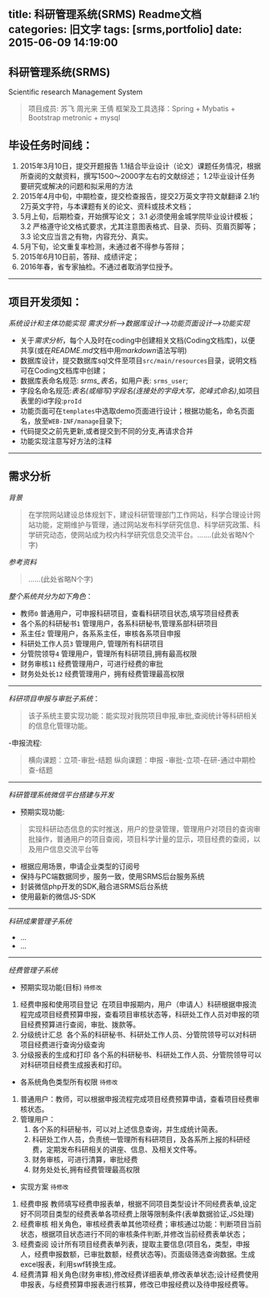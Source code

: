 title: 科研管理系统(SRMS) Readme文档
categories: 旧文字
tags: [srms,portfolio]
date: 2015-06-09 14:19:00
---
科研管理系统(SRMS)
------------

Scientific research Management System
>项目成员: 苏飞 周光来 王倩
框架及工具选择：Spring + Mybatis + Bootstrap metronic + mysql



毕设任务时间线：
--------

1. 2015年3月10日，提交开题报告
    1.1结合毕业设计（论文）课题任务情况，根据所查阅的文献资料，撰写1500～2000字左右的文献综述；
    1.2毕业设计任务要研究或解决的问题和拟采用的方法
2. 2015年4月中旬，中期检查，提交检查报告，提交2万英文字符文献翻译
    2.1约2万英文字符，与本课题有关的论文、资料或技术文档；
3. 5月上旬，后期检查，开始撰写论文；
    3.1 必须使用金城学院毕业设计模板；
    3.2 严格遵守论文格式要求，尤其注意图表格式、目录、页码、页眉页脚等；
    3.3 论文应当言之有物，内容充分、真实。
4. 5月下旬，论文重复率检测，未通过者不得参与答辩；
5. 2015年6月10日前，答辩、成绩评定；
6. 2016年春，省专家抽检。不通过者取消学位授予。


<!--more-->


*********


项目开发须知：
-------

*系统设计和主体功能实现*
*需求分析-->数据库设计-->功能页面设计-->功能实现*
 - 关于*需求分析*，每个人及时在coding中创建相关文档(Coding文档库)，以便共享(或在*README.md*文档中用*markdown*语法写明)
 - 数据库设计，提交数据库sql文件至项目`src/main/resources`目录，说明文档可在Coding文档库中创建；
 - 数据库表命名规范: *srms_表名*，如用户表: `srms_user`;
 - 字段名命名规范:*表名(或缩写)字段名(连接处的字母大写，驼峰式命名)*,如项目表里的id字段:`proId`
 - 功能页面可在`templates`中选取demo页面进行设计；根据功能名，命名页面名，放至`WEB-INF/manage`目录下;
 - 代码提交之前先更新,或者提交到不同的分支,再请求合并
 - 功能实现注意写好方法的注释
	
*********

需求分析
----

*背景*   
>在学院网站建设总体规划下，建设科研管理部门工作网站，科学合理设计网站功能，定期维护与管理，通过网站发布科学研究信息、科学研究政策、科学研究动态，使网站成为校内科学研究信息交流平台。.......(此处省略N个字)

*参考资料*
>......(此处省略N个字)

*整个系统共分为如下角色*：
 - 教师`0`  普通用户，可申报科研项目，查看科研项目状态,填写项目经费表
 - 各个系的科研秘书`1`  管理用户，各系科研秘书,管理系部科研项目
 - 系主任`2`  管理用户，各系系主任，审核各系项目申报
 - 科研处工作人员`3`  管理用户, 管理所有科研项目
 - 分管院领导`4`  管理用户，管理所有科研项目,拥有最高权限
 - 财务审核`11`  经费管理用户，可进行经费的审批
 - 财务处处长`12`  经费管理用户，拥有经费管理最高权限

-----

*科研项目申报与审批子系统*：
>该子系统主要实现功能：能实现对我院项目申报,审批,查阅统计等科研相关的信息化管理功能。

-申报流程:
>横向课题：立项-审批-结题
纵向课题：申报 -审批-立项-在研-通过中期检查-结题

-----

*科研管理系统微信平台搭建与开发*
 - 预期实现功能:
>实现科研动态信息的实时推送，用户的登录管理，管理用户对项目的查询审批操作，普通用户的项目查阅，项目科学计量的显示，项目经费的查阅，以及用户信息交流平台等

 - 根据应用场景，申请企业类型的订阅号
 - 保持与PC端数据同步，服务一致，使用SRMS后台服务系统
 - 封装微信php开发的SDK,融合进SRMS后台系统
 - 使用最新的微信JS-SDK

-----

*科研成果管理子系统*
 - ...
 - ...

-----

*经费管理子系统*
 - 预期实现功能(目标)  `待修改`
1. 经费申报和使用项目登记  在项目申报期内，用户（申请人）科研根据申报流程完成项目经费预算申报，查看项目审核状态等，科研处工作人员对申报的项目经费预算进行查阅，审批、拨款等。
2. 分级统计汇总  各个系的科研秘书、科研处工作人员、分管院领导可以对科研项目经费进行查询分级查询
3. 分级报表的生成和打印  各个系的科研秘书、科研处工作人员、分管院领导可以对科研项目经费生成报表和打印。

 - 各系统角色类型所有权限  `待修改`
1. 普通用户：教师，可以根据申报流程完成项目经费预算申请，查看项目经费审核状态。
2. 管理用户：
    1. 各个系的科研秘书，可以对上述信息查询，并生成统计简表。
    2. 科研处工作人员，负责统一管理所有科研项目，及各系所上报的科研经费，定期发布科研相关的讲座、信息、及相关文件等。
    3. 财务审核，可进行清算，审批经费
    4. 财务处处长,拥有经费管理最高权限

 - 实现方案 `待修改`
1. 经费申报 教师填写经费申报表单，根据不同项目类型设计不同经费表单,设定好不同项目类型的经费表单各项经费上限等限制条件(表单数据验证,JS处理)
2. 经费审核 相关角色，审核经费表单其他项经费；审核通过功能：判断项目当前状态，根据项目状态进行不同的审核条件判断,并修改当前经费表单状态；
3. 经费查阅 设计所有项目经费表单列表，提取主要信息(项目名，类型，申报人，经费申报数额，已审批数额，经费状态等)。页面级筛选查询数据。生成excel报表，利用swf转换生成。
4. 经费清算 相关角色(财务审核),修改经费详细表单,修改表单状态;设计经费使用申报表，与经费预算申报表进行核算，修改已申报经费以及待申报经费等。

















